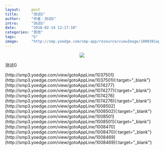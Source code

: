 ```yaml
---
layout:     post
title:      "测试G"
author:     "作者：测试G"
intro:      "测试G"
date:       "2018-02-14 12:17:10"
categories: "其他"
tags:       "G"
image:      "http://smp.yoedge.com/smp-app/resource/viewImage/1000381appline.png"
---
```

<div style="text-align: center">
<p><img src="http://smp.yoedge.com/smp-app/resource/viewImage/1000381appline.png"/></p>
</div>
<p class="post-meta">
<span>测试G</span>
</p>
[http://smp3.yoedge.com/view/gotoAppLine/1037501](http://smp3.yoedge.com/view/gotoAppLine/1037501){:target="_blank"}
[http://smp3.yoedge.com/view/gotoAppLine/1074277](http://smp3.yoedge.com/view/gotoAppLine/1074277){:target="_blank"}
[http://smp3.yoedge.com/view/gotoAppLine/1074276](http://smp3.yoedge.com/view/gotoAppLine/1074276){:target="_blank"}
[http://smp3.yoedge.com/view/gotoAppLine/1008502](http://smp3.yoedge.com/view/gotoAppLine/1008502){:target="_blank"}
[http://smp3.yoedge.com/view/gotoAppLine/1008501](http://smp3.yoedge.com/view/gotoAppLine/1008501){:target="_blank"}
[http://smp3.yoedge.com/view/gotoAppLine/1008470](http://smp3.yoedge.com/view/gotoAppLine/1008470){:target="_blank"}
[http://smp3.yoedge.com/view/gotoAppLine/1008469](http://smp3.yoedge.com/view/gotoAppLine/1008469){:target="_blank"}


